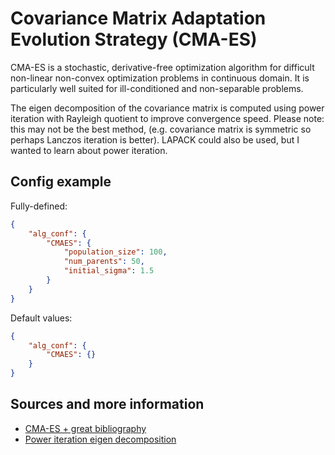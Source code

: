 # Covariance Matrix Adaptation Evolution Strategy (CMA-ES)

CMA-ES is a stochastic, derivative-free optimization algorithm for difficult non-linear non-convex optimization problems in continuous domain. It is particularly well suited for ill-conditioned and non-separable problems.

The eigen decomposition of the covariance matrix is computed using power iteration with Rayleigh quotient to improve convergence speed. Please note: this may not be the best method, (e.g. covariance matrix is symmetric so perhaps Lanczos iteration is better). LAPACK could also be used, but I wanted to learn about power iteration.

## Config example

Fully-defined:

```json
{
    "alg_conf": {
        "CMAES": {
            "population_size": 100,
            "num_parents": 50,
            "initial_sigma": 1.5
        }
    }
}
```

Default values:

```json
{
    "alg_conf": {
        "CMAES": {}
    }
}
```

## Sources and more information

- [CMA-ES + great bibliography](https://cma-es.github.io/)
- [Power iteration eigen decomposition](https://en.wikipedia.org/wiki/Power_iteration)
